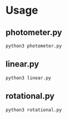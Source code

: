 # Usage

## photometer.py
`python3 photometer.py`

## linear.py
`python3 linear.py`

## rotational.py
`python3 rotational.py`
